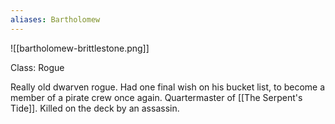 ```yaml
---
aliases: Bartholomew
---
```

![[bartholomew-brittlestone.png]]

Class: Rogue

Really old dwarven rogue. Had one final wish on his bucket list, to become a member of a pirate crew once again. Quartermaster of [[The Serpent's Tide]]. Killed on the deck by an assassin.
